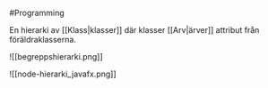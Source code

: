#Programming 

En hierarki av [[Klass|klasser]] där klasser [[Arv|ärver]] attribut från föräldraklasserna.

![[begreppshierarki.png]]

![[node-hierarki_javafx.png]]